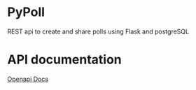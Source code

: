 # PyPoll

REST api to create and share polls using Flask and postgreSQL

# API documentation

[Openapi Docs](https://ricrax.github.io/pyPool)
